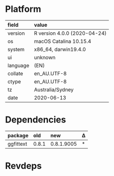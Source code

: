 # Platform

|field    |value                        |
|:--------|:----------------------------|
|version  |R version 4.0.0 (2020-04-24) |
|os       |macOS Catalina 10.15.4       |
|system   |x86_64, darwin19.4.0         |
|ui       |unknown                      |
|language |(EN)                         |
|collate  |en_AU.UTF-8                  |
|ctype    |en_AU.UTF-8                  |
|tz       |Australia/Sydney             |
|date     |2020-06-13                   |

# Dependencies

|package   |old   |new        |Δ  |
|:---------|:-----|:----------|:--|
|ggfittext |0.8.1 |0.8.1.9005 |*  |

# Revdeps

